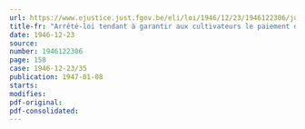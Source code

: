```yaml
---
url: https://www.ejustice.just.fgov.be/eli/loi/1946/12/23/1946122306/justel
title-fr: "Arrêté-loi tendant à garantir aux cultivateurs le paiement des prix officiels fixés par le gouvernement, pour les produits agricoles faisant l'objet de livraisons obligatoires et à prévenir certains abus de la part des intermédiaires"
date: 1946-12-23
source:
number: 1946122306
page: 158
case: 1946-12-23/35
publication: 1947-01-08
starts:
modifies:
pdf-original:
pdf-consolidated:
---
```


